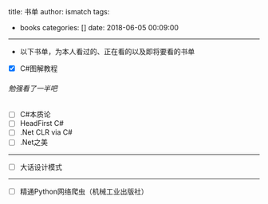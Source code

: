 title: 书单
author: ismatch
tags:
  - books
categories: []
date: 2018-06-05 00:09:00
---
- 以下书单，为本人看过的、正在看的以及即将要看的书单

- [x] C#图解教程
###### 勉强看了一半吧
- [ ] C#本质论
- [ ] HeadFirst C#
- [ ] .Net CLR via C#
- [ ] .Net之美

---
- [ ] 大话设计模式


---

- [ ] 精通Python网络爬虫（机械工业出版社）
